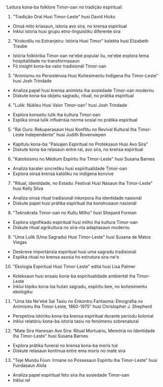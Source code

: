 'Leitura kona-ba folklore Timor-oan no tradição espiritual:

1. "Tradição Oral Husi Timor-Leste" husi David Hicks
- Oinsá mito kriasaun, istoria avo sira, no krensa espiritual
- Inklui istoria husi grupu etno-linguístiku diferente sira

2. "Krokodilu no Estranjeiru: Istória Husi Timor" kolekta husi Elizabeth Traube
- Istória folklórika Timor-oan ne'ebé popular liu, ne'ebé explora tema hospitalidade no transformasaun
- Fó insight kona-ba valor tradisionál Timor-oan

3. "Animismu no Persisténsia Husi Koñesimentu Indígena Iha Timor-Leste" husi Josh Trindade
- Analiza papel husi krensa animista iha sosiedade Timor-oan modernu
- Diskute kona-ba obijetu sagradu, ritual, no prátika espiritual

4. "Lulik: Núkleu Husi Valor Timor-oan" husi Josh Trindade
- Explora konseitu lulik iha kultura Timor-oan
- Esplika oinsá lulik influénsia norma sosial no prátika espiritual

5. "Rai Ouro: Rekuperasaun Husi Konflitu no Revival Kultural Iha Timor-Leste Independente" husi Judith Bovensiepen
- Kapítulu kona-ba "Paisajen Espiritual no Proteksaun Husi Avo Sira"
- Diskute kona-ba relasaun entre rai, avo sira, no krensa espiritual

6. "Katolisismu no Médium Espíritu Iha Timor-Leste" husi Susana Barnes
- Analiza karater sincretiku husi espiritualidade Timor-oan
- Explora oinsá krensa katóliku no indígena konvive

7. "Ritual, Identidade, no Estadu: Festival Husi Nasaun Iha Timor-Leste" husi Kelly Silva
- Analiza oinsá ritual tradisionál inkorpora iha identidade nasionál
- Diskute papel husi prátika espiritual iha konstrusaun nasionál

8. "Teknokrata Timor-oan no Kultu Milho" husi Shepard Forman
- Explora signifikadu espiritual husi milho iha kultura Timor-oan
- Diskute ritual agrikultura no sira-nia adaptasaun modernu

9. "Uma Lulik (Uma Sagradu) Husi Timor-Leste" husi Susana de Matos Viegas
- Deskreve importánsia espiritual husi uma sagradu tradisionál
- Esplika ritual no krensa asosia ho estrutura sira-ne'e

10. "Ekologia Espiritual Husi Timor-Leste" edita husi Lisa Palmer
- Koleksaun husi ensaiu kona-ba espiritualidade ambientál iha Timor-Leste
- Inklui tópiku kona-ba hutan sagradu, espíritu bee, no koñesimentu ekológiku 

11. "Uma Ida Ne'ebé Sai Tasiu no Enkontru Fantasma: Etnografia no Animismu Iha Timor-Leste, 1860-1975" husi Christopher J. Shepherd
- Perspetiva istóriku kona-ba krensa espiritual durante períodu kolonial
- Inklui relatóriu kona-ba istoria tasiu no fenómenu sobrenatural

12. "Mate Sira Hanesan Avo Sira: Ritual Mortuáriu, Memória no Identidade Iha Timor-Leste" husi Susana Barnes
- Explora prátika funeral no krensa kona-ba moris tuir
- Diskute relasaun kontinua entre ema moris no mate sira

13. "Teje Mundu Foun: Irmane no Possesaun Espíritu Iha Timor-Leste" husi Fundasaun Alola
- Analiza papel espiritual feto sira iha sosiedade Timor-oan
- Inklui rel